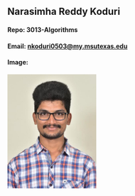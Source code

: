 ## Narasimha Reddy Koduri
#### Repo: 3013-Algorithms
#### Email: nkoduri0503@my.msutexas.edu
#### Image:
<img src="https://github.com/knreddy03/3013-Algorithms/blob/main/passport photo.jpg" width="200">
